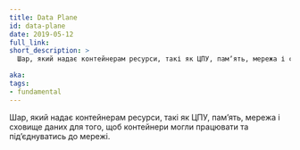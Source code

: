 ```yaml
---
title: Data Plane
id: data-plane
date: 2019-05-12
full_link:
short_description: >
  Шар, який надає контейнерам ресурси, такі як ЦПУ, памʼять, мережа і сховище даних для того, щоб контейнери могли працювати та підʼєднуватись до мережі.

aka:
tags:
- fundamental
---
```


Шар, який надає контейнерам ресурси, такі як ЦПУ, памʼять, мережа і сховище даних для того, щоб контейнери могли працювати та підʼєднуватись до мережі.
